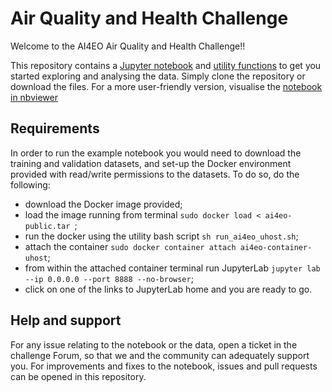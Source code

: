 # Air Quality and Health Challenge

Welcome to the AI4EO Air Quality and Health Challenge!! 

This repository contains a [Jupyter notebook](starter-pack.ipynb) and [utility functions](utils.py) to get you started exploring and analysing the data. Simply clone the repository or download the files. For a more user-friendly version, visualise the [notebook in nbviewer](https://nbviewer.jupyter.org/github/AI4EO/air-quality-and-health-challenge/blob/main/starter-pack.ipynb) 

## Requirements

In order to run the example notebook you would need to download the training and validation datasets, and set-up the Docker environment provided with read/write permissions to the datasets. To do so, do the following:

 * download the Docker image provided;
 * load the image running from terminal `sudo docker load < ai4eo-public.tar `;
 * run the docker using the utility bash script `sh run_ai4eo_uhost.sh`;
 * attach the container `sudo docker container attach ai4eo-container-uhost`;
 * from within the attached container terminal run JupyterLab `jupyter lab --ip 0.0.0.0 --port 8888 --no-browser`;
 * click on one of the links to JupyterLab home and you are ready to go. 
 
## Help and support

For any issue relating to the notebook or the data, open a ticket in the challenge Forum, so that we and the community can adequately support you. For improvements and fixes to the notebook, issues and pull requests can be opened in this repository.
 
